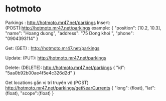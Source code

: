 # hotmoto
Parkings : http://hotmoto.mr47.net/parkings
Insert: (POST):http://hotmoto.mr47.net/parkings
	example:
    {
        "position": [10.2, 10.3],
        "name": "Hoang duong",
        "address": "75 Dong khoi ",
        "phone": "0904393114"
    }

Get: (GET) : http://hotmoto.mr47.net/parkings

Update: (PUT): http://hotmoto.mr47.net/parkings

Delete: (DELETE): http://hotmoto.mr47.net/parkings
	{
      		"id": "5aa0b92b00ae4f5e4c326d2d"
	}
	
Get locations gần vị trí truyên vô:(POST) http://hotmoto.mr47.net/parkings/getNearCurrents 
{
	"long": (float),
	"lat": (float),
	"scope":(float)
}

